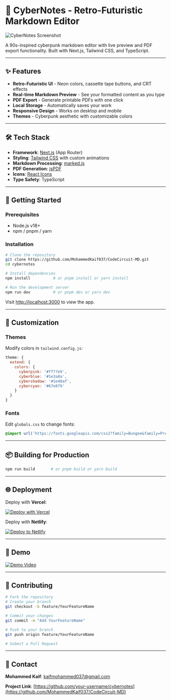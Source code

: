 # 🚀 CyberNotes - Retro-Futuristic Markdown Editor

![CyberNotes Screenshot](./public/screenshot.png) <!-- Replace with your screenshot -->

A 90s-inspired cyberpunk markdown editor with live preview and PDF export functionality. Built with Next.js, Tailwind CSS, and TypeScript.

---

## ✨ Features

- **Retro-Futuristic UI** - Neon colors, cassette tape buttons, and CRT effects
- **Real-time Markdown Preview** - See your formatted content as you type
- **PDF Export** - Generate printable PDFs with one click
- **Local Storage** - Automatically saves your work
- **Responsive Design** - Works on desktop and mobile
- **Themes** - Cyberpunk aesthetic with customizable colors

---

## 🛠️ Tech Stack

- **Framework**: [Next.js](https://nextjs.org/) (App Router)
- **Styling**: [Tailwind CSS](https://tailwindcss.com/) with custom animations
- **Markdown Processing**: [marked.js](https://marked.js.org/)
- **PDF Generation**: [jsPDF](https://parall.ax/products/jspdf)
- **Icons**: [React Icons](https://react-icons.github.io/react-icons/)
- **Type Safety**: TypeScript

---

## 🚀 Getting Started

### Prerequisites

- Node.js v18+
- npm / pnpm / yarn

### Installation

```bash
# Clone the repository
git clone https://github.com/MohammedKaif037/CodeCircuit-MD.git
cd cybernotes

# Install dependencies
npm install          # or pnpm install or yarn install

# Run the development server
npm run dev          # or pnpm dev or yarn dev
````

Visit [http://localhost:3000](http://localhost:3000) to view the app.

---


## 🎨 Customization

### Themes

Modify colors in `tailwind.config.js`:

```js
theme: {
  extend: {
    colors: {
      cyberpink: '#ff77e9',
      cyberblue: '#1e3a8a',
      cybershadow: '#1e40af',
      cybercyan: '#67e8f9'
    }
  }
}
```

### Fonts

Edit `globals.css` to change fonts:

```css
@import url('https://fonts.googleapis.com/css2?family=Bungee&family=Press+Start+2P&display=swap');
```

---

## 📦 Building for Production

```bash
npm run build       # or pnpm build or yarn build
```

---

## 🌐 Deployment

Deploy with **Vercel**:

[![Deploy with Vercel](https://vercel.com/button)](https://vercel.com/new/clone?repository-url=https%3A%2F%2Fgithub.com%2Fyour-username%2Fcybernotes)

Deploy with **Netlify**:

[![Deploy to Netlify](https://www.netlify.com/img/deploy/button.svg)](https://app.netlify.com/start/deploy?repository=https://github.com/your-username/cybernotes)

---

## 🎥 Demo

[![Demo Video](./public/demo-thumbnail.jpg)](https://youtu.be/your-demo-video) <!-- Replace with actual video -->

---

## 🤝 Contributing

```bash
# Fork the repository
# Create your branch
git checkout -b feature/YourFeatureName

# Commit your changes
git commit -m "Add YourFeatureName"

# Push to your branch
git push origin feature/YourFeatureName

# Submit a Pull Request
```

---


## 📧 Contact

**Mohammed Kaif**: [kaifmohammed037@gmail.com](mailto:kaifmohammed037@gmail.com)

**Project Link**: [https://github.com/your-username/cybernotes](https://github.com/MohammedKaif037/CodeCircuit-MD)


